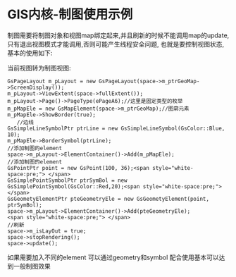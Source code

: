 # GIS内核-制图使用示例 #

制图需要将制图对象和视图map绑定起来,并且刷新的时候不能调用map的update,只有退出视图模式才能调用,否则可能产生线程安全问题, 也就是要控制视图状态,基本的使用如下:

当前视图转为制图视图:
    
    GsPageLayout m_pLayout = new GsPageLayout(space->m_ptrGeoMap->ScreenDisplay());  
    m_pLayout->ViewExtent(space->fullExtent());  
    m_pLayout->Page()->PageType(ePageA6);//这里是固定类型的枚举  
    m_pMapEle = new GsMapElement(space->m_ptrGeoMap);//图廓元素  
    m_pMapEle->ShowBorder(true);  
       //边线  
    GsSimpleLineSymbolPtr ptrLine = new GsSimpleLineSymbol(GsColor::Blue, 10);  
    m_pMapEle->BorderSymbol(ptrLine);  
    //添加制图的element  
    space->m_pLayout->ElementContainer()->Add(m_pMapEle);  
    //添加制图的element  
    GsPointPtr point = new GsPoint(100, 36);<span style="white-space:pre;"> </span>  
    GsSimplePointSymbolPtr ptrSymBol = new GsSimplePointSymbol(GsColor::Red,20);<span style="white-space:pre;"> </span>  
    GsGeometyElementPtr pteGeometryEle = new GsGeometyElement(point, ptrSymBol);  
    space->m_pLayout->ElementContainer()->Add(pteGeometryEle);  
    <span style="white-space:pre;"> </span>  
    //刷新  
    space->m_isLayOut = true;  
    space->stopRendering();  
    space->update(); 

如果需要加入不同的element 可以通过geometry和symbol 配合使用基本可以达到一般制图效果  

